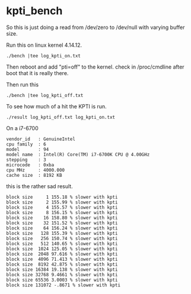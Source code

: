 # kpti_bench

So this is just doing a read from /dev/zero to /dev/null with varying
buffer size.

Run this on linux kernel 4.14.12.
```
./bench |tee log_kpti_on.txt
```

Then reboot and add "pti=off" to the kernel. check in
/proc/cmdline after boot that it is really there.

Then run this
```
./bench |tee log_kpti_off.txt
```

To see how much of a hit the KPTI is run.
```
./result log_kpti_off.txt log_kpti_on.txt
```

On a i7-6700
```
vendor_id	: GenuineIntel
cpu family	: 6
model		: 94
model name	: Intel(R) Core(TM) i7-6700K CPU @ 4.00GHz
stepping	: 3
microcode	: 0xba
cpu MHz		: 4000.000
cache size	: 8192 KB
```

this is the rather sad result.
```
block size     1 155.18 % slower with kpti
block size     2 155.99 % slower with kpti
block size     4 155.57 % slower with kpti
block size     8 156.15 % slower with kpti
block size    16 158.80 % slower with kpti
block size    32 151.52 % slower with kpti
block size    64 156.24 % slower with kpti
block size   128 155.39 % slower with kpti
block size   256 150.74 % slower with kpti
block size   512 140.65 % slower with kpti
block size  1024 125.05 % slower with kpti
block size  2048 97.616 % slower with kpti
block size  4096 71.413 % slower with kpti
block size  8192 42.875 % slower with kpti
block size 16384 19.138 % slower with kpti
block size 32768 9.4661 % slower with kpti
block size 65536 3.0003 % slower with kpti
block size 131072 -.8671 % slower with kpti
```

